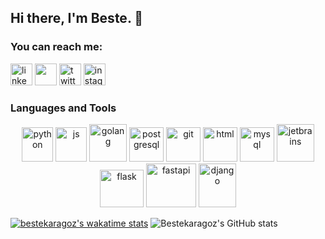 ## Hi there, I'm Beste. :wave:

### You can reach me:
<p> 
<a href="https://www.linkedin.com/in/bestekargoz"><img src="https://img.icons8.com/color/48/000000/linkedin.png" height=35 alt="linkedin"></a>
<img src="https://img.icons8.com/fluent/48/000000/gmail.png" height="35"/>
<a href="https://twitter.com/beste_karagoz"><img src="https://img.icons8.com/color/48/000000/twitter.png" height=35 alt="twitter"></a>
<a href="https://www.instagram.com/bestekaragoz/"><img src="https://img.icons8.com/fluent/48/000000/instagram-new.png" height=35 alt="instagram"></a> 
<a href="mailto:bestekaragz@gmail.com">  </a></p>

### Languages and Tools
<p  align="center">
<a href="https://www.python.org/"><img   src="https://www.vectorlogo.zone/logos/python/python-icon.svg"  alt="python" width="50" height="55" /></a> 
<a href="https://www.javascript.com/"> <img   src="https://cdn.jsdelivr.net/gh/devicons/devicon/icons/javascript/javascript-original.svg"  alt="js" width="50" height="55"  /></a>
<a href="https://go.dev/"> <img   src="https://img.icons8.com/color/48/000000/golang.png"  alt="golang" width="60" height="60" /></a>
<a href="https://www.postgresql.org/"> <img   src="https://www.vectorlogo.zone/logos/postgresql/postgresql-icon.svg" alt="postgresql" width="55" height="55" /></a>
<a href="https://git-scm.com/"> <img   src="https://www.vectorlogo.zone/logos/git-scm/git-scm-icon.svg" alt="git" width="55" height="55" /></a>
<img src="https://cdn.jsdelivr.net/gh/devicons/devicon/icons/html5/html5-original.svg"  alt="html" width="55" height="55" />
<a href="https://www.mysql.com/"> <img   src="https://www.vectorlogo.zone/logos/mysql/mysql-icon.svg" alt="mysql" width="55" height="55"/></a>
<a href="https://www.jetbrains.com/"> <img   src="https://cdn.jsdelivr.net/gh/devicons/devicon/icons/jetbrains/jetbrains-original.svg"  alt="jetbrains" width="60" height="60"  /></a>
<br>
<a href="https://flask.palletsprojects.com/en/2.1.x/"><img   src="https://img.icons8.com/fluency/48/000000/flask.png"  alt="flask" width="70" height="60" /></a>
<a href="https://fastapi.tiangolo.com/"><img   src="https://cdn.jsdelivr.net/gh/devicons/devicon/icons/fastapi/fastapi-original-wordmark.svg"  alt="fastapi" width="80" height="70" /></a>
<a href="https://www.djangoproject.com/"><img   src="https://img.icons8.com/color/48/000000/django.png" alt="django" width="60" height="70"/></a>
</p>

[![bestekaragoz's wakatime stats](https://github-readme-stats.vercel.app/api/wakatime?username=bestekaragoz&theme=apprentice)](https://github.com/bestekaragoz/github-readme-stats)
![Bestekaragoz's GitHub stats](https://github-readme-stats.vercel.app/api?username=bestekrgz&show_icons=true&theme=apprentice)
